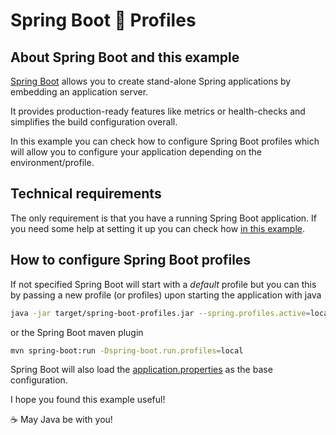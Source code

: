 # Spring Boot :bust_in_silhouette: Profiles

## About Spring Boot and this example

[Spring Boot](https://spring.io/projects/spring-boot) allows you to create stand-alone Spring applications by embedding an application server.

It provides production-ready features like metrics or health-checks and simplifies the build configuration overall.

In this example you can check how to configure Spring Boot profiles which will allow you to configure your application depending on the environment/profile. 

## Technical requirements

The only requirement is that you have a running Spring Boot application. If you need some help at setting it up you can check how  [in this example](https://github.com/codewithhades/spring-boot-basic-setup).

## How to configure Spring Boot profiles

If not specified Spring Boot will start with a _default_ profile but you can this by passing a new profile (or profiles) upon starting the application with java

````bash
java -jar target/spring-boot-profiles.jar --spring.profiles.active=local
````
or the Spring Boot maven plugin
````bash
mvn spring-boot:run -Dspring-boot.run.profiles=local
````
Spring Boot will also load the [application.properties](src/main/resources/application.properties) as the base configuration.

I hope you found this example useful!

:coffee: May Java be with you!